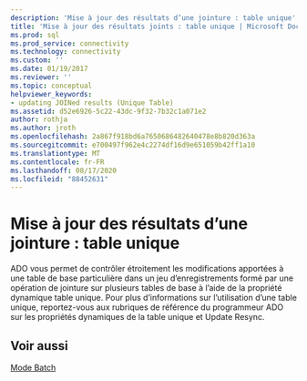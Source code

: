 ```yaml
---
description: 'Mise à jour des résultats d’une jointure : table unique'
title: 'Mise à jour des résultats joints : table unique | Microsoft Docs'
ms.prod: sql
ms.prod_service: connectivity
ms.technology: connectivity
ms.custom: ''
ms.date: 01/19/2017
ms.reviewer: ''
ms.topic: conceptual
helpviewer_keywords:
- updating JOINed results (Unique Table)
ms.assetid: d52e6926-5c22-43dc-9f32-7b32c1a071e2
author: rothja
ms.author: jroth
ms.openlocfilehash: 2a867f918bd6a7650686482640478e8b820d363a
ms.sourcegitcommit: e700497f962e4c2274df16d9e651059b42ff1a10
ms.translationtype: MT
ms.contentlocale: fr-FR
ms.lasthandoff: 08/17/2020
ms.locfileid: "88452631"
---
```

# <a name="updating-joined-results-unique-table"></a>Mise à jour des résultats d’une jointure : table unique
ADO vous permet de contrôler étroitement les modifications apportées à une table de base particulière dans un jeu d’enregistrements formé par une opération de jointure sur plusieurs tables de base à l’aide de la propriété dynamique table unique. Pour plus d’informations sur l’utilisation d’une table unique, reportez-vous aux rubriques de référence du programmeur ADO sur les propriétés dynamiques de la table unique et Update Resync.  
  
## <a name="see-also"></a>Voir aussi  
 [Mode Batch](../../../ado/guide/data/batch-mode.md)
